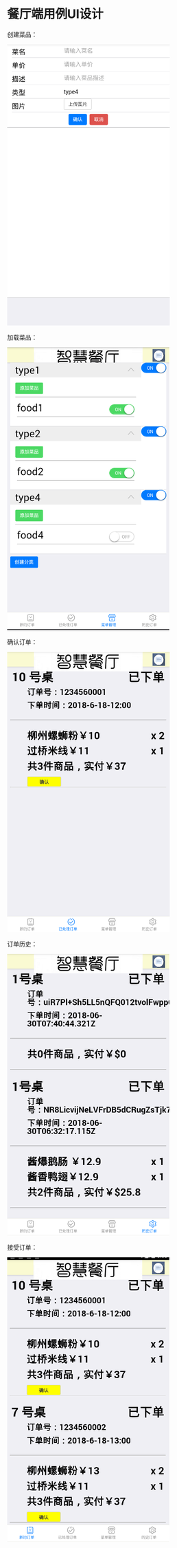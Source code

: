 # 餐厅端用例UI设计


创建菜品：

![](https://raw.githubusercontent.com/SAAD-CAT/Scan-code-ordering-system/master/Assets/Images/UI/create_dish.PNG)

加载菜品：

![](https://raw.githubusercontent.com/SAAD-CAT/Scan-code-ordering-system/master/Assets/Images/UI/load_dishes.PNG)

确认订单：

![](https://raw.githubusercontent.com/SAAD-CAT/Scan-code-ordering-system/master/Assets/Images/UI/confirm_dishes.PNG)

订单历史：

![](https://raw.githubusercontent.com/SAAD-CAT/Scan-code-ordering-system/master/Assets/Images/UI/order_history.PNG)

接受订单：

![](https://raw.githubusercontent.com/SAAD-CAT/Scan-code-ordering-system/master/Assets/Images/UI/receive_dishes.PNG)


